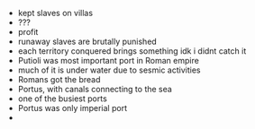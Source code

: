- kept slaves on villas
- ???
- profit
- runaway slaves are brutally punished
- each territory conquered brings something idk i didnt catch it
- Putioli was most important port in Roman empire
- much of it is under water due to sesmic activities
- Romans got the bread
- Portus, with canals connecting to the sea
- one of the busiest ports
- Portus was only imperial port
- 
